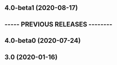 ## 4.0-beta1 (2020-08-17)
## ----- PREVIOUS RELEASES --------
## 4.0-beta0 (2020-07-24)
## 3.0 (2020-01-16)
